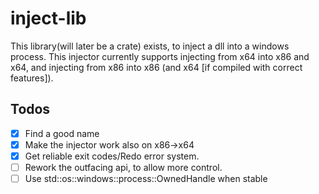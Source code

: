 # inject-lib
This library(will later be a crate) exists, to inject a dll into a windows process.
This injector currently supports injecting from x64 into x86 and x64, and injecting from x86 into x86 (and x64 [if compiled with correct features]).

## Todos

- [x] Find a good name
- [x] Make the injector work also on x86->x64
- [x] Get reliable exit codes/Redo error system.
- [ ] Rework the outfacing api, to allow more control.
- [ ] Use std::os::windows::process::OwnedHandle when stable
